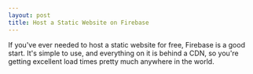 ```yaml
---
layout: post
title: Host a Static Website on Firebase
---
```


If you've ever needed to host a static website for free, Firebase is a good start. 
It's simple to use, and everything on it is behind a CDN, so you're getting excellent load times pretty much anywhere in the world.

